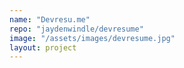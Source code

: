 ```yaml
---
name: "Devresu.me"
repo: "jaydenwindle/devresume"
image: "/assets/images/devresume.jpg"
layout: project 
---
```

